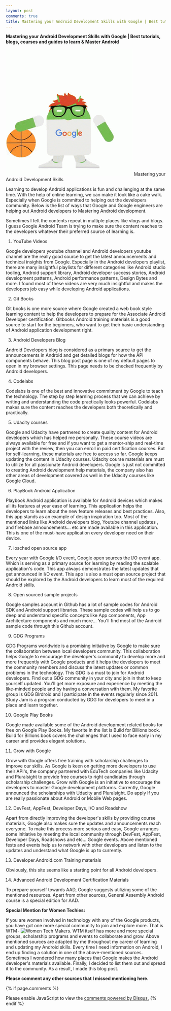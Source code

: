 ```yaml
---
layout: post
comments: true
title: Mastering your Android Development Skills with Google | Best tutorials, blogs, courses and guides to learn & Master Android
---
```



<strong>Mastering your Android Development Skills with Google | Best tutorials, blogs, courses and guides to learn & Master Android</strong>


![Android master](/assets/mastering-android/android-basket-ball.gif) Mastering your Android Development Skills


Learning to develop Android applications is fun and challenging at the same time. With the help of online learning, we can make it look like a cake walk. Especially when Google is committed to helping out the developers community. Below is the list of ways that Google and Google engineers are helping out Android developers to Mastering Android development.

Sometimes I felt the contents repeat in multiple places like vlogs and blogs. I guess Google Android Team is trying to make sure the content reaches to the developers whatever their preferred source of learning is.


1. YouTube Videos

Google developers youtube channel and Android developers youtube channel are the really good source to get the latest announcements and technical insights from Google. Especially in the Android developers playlist, there are many insightful playlists for different categories like Android studio tooling, Android support library, Android developer success stories, Android development patterns, Android performance patterns, Design Bytes and more. I found most of these videos are very much insightful and makes the developers job easy while developing Android applications.


2. Git Books

Git books is one more source where Google created a web book style learning content to help the developers to prepare for the Associate Android Developer certification. Gitbooks Android training materials is a good source to start for the beginners, who want to get their basic understanding of Android application development right.


3. Android Developers Blog

Android Developers blog is considered as a primary source to get the announcements in Android and get detailed blogs for how the API components behave. This blog post page is one of my default pages to open in my browser settings. This page needs to be checked frequently by Android developers.

4. Codelabs

Codelabs is one of the best and innovative commitment by Google to teach the technology. The step by step learning process that we can achieve by writing and understanding the code practically looks powerful. Codelabs makes sure the content reaches the developers both theoretically and practically.

5. Udacity courses

Google and Udacity have partnered to create quality content for Android developers which has helped me personally. These course videos are always available for free and if you want to get a mentor-ship and real-time project with the review, then you can enroll in paid certification courses. But for self-learning, these materials are free to access so far. Google keeps updating the content in Udacity courses. Udacity course materials are must to utilize for all passionate Android developers. Google is just not committed to creating Android development help materials, the company also has other areas of development covered as well in the Udacity courses like Google Cloud.


6. PlayBook Android Application

Playbook Android application is available for Android devices which makes all its features at your ease of learning. This application helps the developers to learn about the new feature releases and best practices. Also, this app stands as an example of design inspiration too. Most of the mentioned links like Android developers blog, Youtube channel updates , and firebase announcements… etc are made available in this application. This is one of the must-have application every developer need on their device.


7. iosched open source app

Every year with Google I/O event, Google open sources the I/O event app. Which is serving as a primary source for learning by reading the scalable application's code. This app always demonstrates the latest updates that get announced in I/O event. This app is also a must open source project that should be explored by the Android developers to learn most of the required Android skills.


8. Open sourced sample projects

Google samples account in Github has a lot of sample codes for Android SDK and Android support libraries. These sample codes will help us to go deep and understand specific concepts like App components, App Architecture components and much more… You'll find most of the Android sample code through this Github account.



9. GDG Programs

GDG Programs worldwide is a promising initiative by Google to make sure the collaboration between local developers community. This collaboration helps Google to encourage the developer's community to develop more and more frequently with Google products and it helps the developers to meet the community members and discuss the latest updates or common problems in the technology. This GDG is a must to join for Android developers. Find out a GDG community in your city and join in that to keep yourself updated. You'll get more exposure and experience by meeting the like-minded people and by having a conversation with them. My favorite group is GDG Blrdroid and I participate in the events regularly since 2011. Study Jam is a program conducted by GDG for developers to meet in a place and learn together.



10. Google Play Books

Google made available some of the Android development related books for free on Google Play Books. My favorite in the list is Build for Billions book.
Build for Billions book covers the challenges that I used to face early in my career and provides elegant solutions.


11. Grow with Google

Grow with Google offers free training with scholarship challenges to improve our skills. As Google is keen on getting more developers to use their API's, the company partnered with EduTech companies like Udacity and Pluralsight to provide free courses to right candidates through scholarship challenges. Grow with Google is an initiative to encourage the developers to master Google development platforms. Currently, Google announced the scholarships with Udacity and Pluralsight. Do apply If you are really passionate about Android or Mobile Web pages.


12. DevFest, AppFest, Developer Days, I/O and Roadshow

Apart from directly improving the developer's skills by providing course materials, Google also makes sure the updates and announcements reach everyone. To make this process more serious and easy, Google arranges some initiative by meeting the local community through DevFest, AppFest, Developer Days, Roadshows and etc… Google events. Above mentioned fests and events help us to network with other developers and listen to the updates and understand what Google is up to currently.


13. Developer.Android.com Training materials

Obviously, this site seems like a starting point for all Android developers.


14. Advanced Android Development Certification Materials

To prepare yourself towards AAD, Google suggests utilizing some of the mentioned resources. Apart from other sources, General Assembly Android course is a special edition for AAD.




<strong>Special Mention for Women Techies:</strong>

If you are women involved in technology with any of the Google products, you have got one more special community to join and explore more. That is WTM - ![Women Tech Makers](https://www.womentechmakers.com/). WTM itself has more and more special groups, scholarship programs and events to collaborate and grow.
Above mentioned sources are adapted by me throughout my career of learning and updating my Android skills. Every time I need information on Android, I end up finding a solution in one of the above-mentioned sources. Sometimes I wondered how many places that Google makes the Android developer's materials available. Finally, I decided to list them out and spread it to the community. As a result, I made this blog post.




<strong>Please comment any other sources that I missed mentioning here.</strong>


<script id="dsq-count-scr" src="//karthikraj-net.disqus.com/count.js" async></script>
{% if page.comments %}
<div id="disqus_thread"></div>
<script>
/**
*  RECOMMENDED CONFIGURATION VARIABLES: EDIT AND UNCOMMENT THE SECTION BELOW TO INSERT DYNAMIC VALUES FROM YOUR PLATFORM OR CMS.
*  LEARN WHY DEFINING THESE VARIABLES IS IMPORTANT: https://disqus.com/admin/universalcode/#configuration-variables*/

var disqus_config = function () {
this.page.url = 'http://karthikraj.net/2017/12/13/mastering-your-android-development-skills-with-google/';
this.page.identifier = '20171213MASTERINGANDROID’; 
};
(function() { // DON'T EDIT BELOW THIS LINE
var d = document, s = d.createElement('script');
s.src = '//karthikraj-net.disqus.com/embed.js';
s.setAttribute('data-timestamp', +new Date());
(d.head || d.body).appendChild(s);
})();
</script>
<noscript>Please enable JavaScript to view the <a href="https://disqus.com/?ref_noscript">comments powered by Disqus.</a></noscript>
{% endif %}
